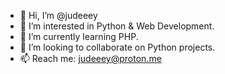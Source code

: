 - 👋 Hi, I’m @judeeey
- 👀 I’m interested in Python & Web Development.
- 🌱 I’m currently learning PHP.
- 💞️ I’m looking to collaborate on Python projects.
- 📫 Reach me: judeeey@proton.me
